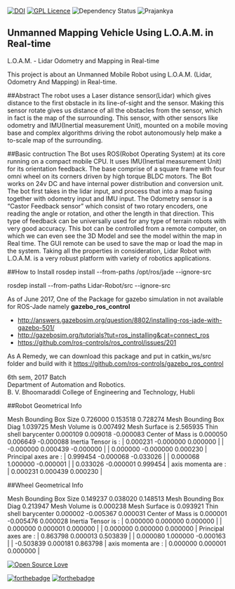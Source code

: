 [![DOI](https://zenodo.org/badge/22321/prajankya/Lidar-Robot.svg)](https://zenodo.org/badge/latestdoi/22321/prajankya/Lidar-Robot) [![GPL Licence](https://badges.frapsoft.com/os/gpl/gpl.svg?v=103)](https://opensource.org/licenses/GPL-3.0/) ![Dependency Status](https://david-dm.org/boennemann/badges.svg) ![Prajankya](https://img.shields.io/badge/Developer-Prajankya-blue.svg)


## Unmanned Mapping Vehicle Using L.O.A.M. in Real-time
 L.O.A.M. - Lidar Odometry and Mapping in Real-time

This project is about an Unmanned Mobile Robot using L.O.A.M. (Lidar, Odometry And Mapping) in Real-time.

##Abstract
The robot uses a Laser distance sensor(Lidar) which gives distance to the first obstacle in its line-of-sight and the sensor. Making this sensor rotate gives us distance of all the obstacles from the sensor, which in fact is the map of the surrounding. This sensor, with other sensors like odometry and IMU(Inertial measurement Unit), mounted on a mobile moving base and complex algorithms driving the robot autonomously help make a to-scale map of the surrounding.

##Basic contruction
The Bot uses ROS(Robot Operating System) at its core running on a compact mobile CPU. It uses IMU(Inertial measurement Unit) for its orientation feedback. The base comprise of a square frame with four omni wheel on its corners driven by high torque BLDC motors. The Bot works on 24v DC and have internal power distribution and conversion unit. The bot first takes in the lidar input, and process that into a map fusing together with  odometry input and IMU input. The Odometry sensor is a “Castor Feedback sensor” which consist of two rotary encoders, one reading the angle or rotation, and other the length in that direction. This type of feedback can be universally used for any type of terrain robots with very good accuracy. This bot can be controlled from a remote computer, on which we can even see the 3D Model and see the model within the map in Real time. The GUI remote can be used to save the map or load the map in the system. Taking all the properties in consideration,  Lidar Robot with L.O.A.M. is a very robust platform with variety of robotics applications.


##How to Install
rosdep install --from-paths /opt/ros/jade --ignore-src

rosdep install --from-paths Lidar-Robot/src --ignore-src

As of June 2017, One of the Package for gazebo simulation in not available for ROS-Jade
namely __gazebo_ros_control__

- http://answers.gazebosim.org/question/8802/installing-ros-jade-with-gazebo-501/
- http://gazebosim.org/tutorials?tut=ros_installing&cat=connect_ros
- https://github.com/ros-controls/ros_control/issues/201

As A Remedy, we can download this package and put in catkin_ws/src folder and build with it
https://github.com/ros-controls/gazebo_ros_control

6th sem, 2017 Batch  
Department of Automation and Robotics.  
B. V. Bhoomaraddi College of Engineering and Technology, Hubli  

##Robot Geometrical Info
>
Mesh Bounding Box Size 0.726000 0.153518 0.728274
Mesh Bounding Box Diag 1.039725
Mesh Volume is 0.007492
Mesh Surface is 2.565935
Thin shell barycenter 0.000109 0.009018 -0.000083
Center of Mass is 0.000050 0.006649 -0.000088
Inertia Tensor is :
| 0.000231 -0.000000 0.000000 |
| -0.000000 0.000439 -0.000000 |
| 0.000000 -0.000000 0.000230 |
Principal axes are :
| 0.999454 -0.000068 -0.033026 |
| 0.000068 1.000000 -0.000001 |
| 0.033026 -0.000001 0.999454 |
axis momenta are :
| 0.000231 0.000439 0.000230 |

##Wheel Geometrical Info
>
Mesh Bounding Box Size 0.149237 0.038020 0.148513
Mesh Bounding Box Diag 0.213947
Mesh Volume is 0.000238
Mesh Surface is 0.093921
Thin shell barycenter 0.000002 -0.005367 0.000031
Center of Mass is 0.000001 -0.005476 0.000028
Inertia Tensor is :
| 0.000000 0.000000 0.000000 |
| 0.000000 0.000001 0.000000 |
| 0.000000 0.000000 0.000000 |
Principal axes are :
| 0.863798 0.000013 0.503839 |
| 0.000080 1.000000 -0.000163 |
| -0.503839 0.000181 0.863798 |
axis momenta are :
| 0.000000 0.000001 0.000000 |

[![Open Source Love](https://badges.frapsoft.com/os/v1/open-source.svg?v=103)](https://github.com/ellerbrock/open-source-badge/)

[![forthebadge](http://forthebadge.com/images/badges/powered-by-electricity.svg)](http://forthebadge.com)
[![forthebadge](http://forthebadge.com/images/badges/built-with-love.svg)](http://forthebadge.com)
